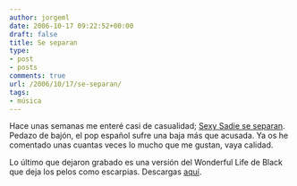 ```yaml
---
author: jorgeml
date: 2006-10-17 09:22:52+00:00
draft: false
title: Se separan
type: 
- post
- posts
comments: true
url: /2006/10/17/se-separan/
tags:
- música
---
```


Hace unas semanas me enteré casi de casualidad; [Sexy Sadie se separan](http://translatethisworld.blogspot.com/2006/09/despedida-y-cierre.html). Pedazo de bajón, el pop español sufre una baja más que acusada. Ya os he comentado unas cuantas veces lo mucho que me gustan, vaya calidad.

Lo último que dejaron grabado es una versión del Wonderful Life de Black que deja los pelos como escarpias. Descargas [aquí](http://translatethisworld.blogspot.com/2006/06/wonderful-life.html).
